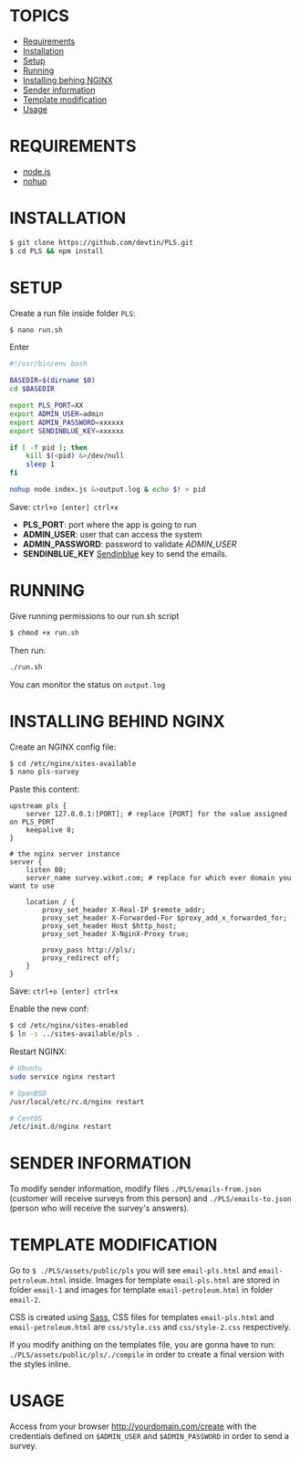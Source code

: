 # TOPICS

- [Requirements](#requirements)
- [Installation](#installation)
- [Setup](#setup)
- [Running](#running)
- [Installing behing NGINX](#installing-behind-nginx)
- [Sender information](#sender-information)
- [Template modification](#template-modification)
- [Usage](#usage)

# REQUIREMENTS

- [node.js](https://nodejs.org)
- [nohup](https://en.wikipedia.org/wiki/Nohup)

# INSTALLATION

```sh
$ git clone https://github.com/devtin/PLS.git
$ cd PLS && npm install
```

# SETUP

Create a run file inside folder `PLS`:

```sh
$ nano run.sh
```

Enter

```sh
#!/usr/bin/env bash

BASEDIR=$(dirname $0)
cd $BASEDIR

export PLS_PORT=XX
export ADMIN_USER=admin
export ADMIN_PASSWORD=xxxxxx
export SENDINBLUE_KEY=xxxxxx

if [ -f pid ]; then
    kill $(<pid) &>/dev/null
    sleep 1
fi

nohup node index.js &>output.log & echo $! > pid
```

Save: `ctrl+o [enter] ctrl+x`

- **PLS_PORT**: port where the app is going to run
- **ADMIN_USER**: user that can access the system
- **ADMIN_PASSWORD**: password to validate *ADMIN_USER*
- **SENDINBLUE_KEY** [Sendinblue](https://www.sendinblue.com/) key to send the emails.

# RUNNING

Give running permissions to our run.sh script

```sh
$ chmod +x run.sh
```

Then run:

```sh
./run.sh
```

You can monitor the status on `output.log`

# INSTALLING BEHIND NGINX

Create an NGINX config file:

```sh
$ cd /etc/nginx/sites-available
$ nano pls-survey
```

Paste this content:

```nginx
upstream pls {
    server 127.0.0.1:[PORT]; # replace [PORT] for the value assigned on PLS_PORT
    keepalive 8;
}

# the nginx server instance
server {
	listen 80;
	server_name survey.wikot.com; # replace for which ever domain you want to use

	location / {
		proxy_set_header X-Real-IP $remote_addr;
		proxy_set_header X-Forwarded-For $proxy_add_x_forwarded_for;
		proxy_set_header Host $http_host;
		proxy_set_header X-NginX-Proxy true;

		proxy_pass http://pls/;
		proxy_redirect off;
	}
}
```

Save: `ctrl+o [enter] ctrl+x`

Enable the new conf:

```sh
$ cd /etc/nginx/sites-enabled
$ ln -s ../sites-available/pls .
```

Restart NGINX:

```sh
# Ubuntu
sudo service nginx restart

# OpenBSD
/usr/local/etc/rc.d/nginx restart

# CentOS
/etc/init.d/nginx restart
```

# SENDER INFORMATION

To modify sender information, modify files `./PLS/emails-from.json` (customer will receive surveys from this person) and  `./PLS/emails-to.json` (person who will receive the survey's answers). 

# TEMPLATE MODIFICATION

Go to `$ ./PLS/assets/public/pls` you will see `email-pls.html` and `email-petroleum.html` inside. Images for template `email-pls.html` are stored in folder `email-1` and images for template `email-petroleum.html` in folder `email-2`.

CSS is created using [Sass](http://sass-lang.com/), CSS files for templates `email-pls.html` and `email-petroleum.html` are `css/style.css` and `css/style-2.css` respectively.
 
If you modify anithing on the templates file, you are gonna have to run: `./PLS/assets/public/pls/./compile` in order to create a final version with the styles inline.

# USAGE

Access from your browser http://yourdomain.com/create with the credentials defined on `$ADMIN_USER` and `$ADMIN_PASSWORD` in order to send a survey.